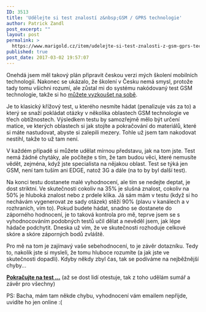 ```yaml
---
ID: 3513
title: 'Udělejte si test znalostí z&nbsp;GSM / GPRS technologie'
author: Patrick Zandl
post_excerpt: ""
layout: post
permalink: >
  https://www.marigold.cz/item/udelejte-si-test-znalosti-z-gsm-gprs-technologie
published: true
post_date: 2017-03-02 19:57:07
---
```

<p>Onehdá jsem měl takový plán připravit českou verzi mých školení mobilních technologií. Nakonec se ukázalo, že školení v Česku nemá smysl, protože tady tomu všichni rozumí, ale zůstal mi do systému nakódovaný test GSM technologie, takže si ho <a href="http://lteakademie.cz/testy/test-prehledu-mobilnich-technologii/5/">můžete vyzkoušet na sobě</a>.</p>
<p>Je to klasický křížový test, u kterého nesmíte hádat (penalizuje vás za to) a který se snaží pokládat otázky v několika oblastech GSM technologie ve třech obtížnostech. Výsledkem testu by samozřejmě mělo být určení matice, ve kterých oblastech si jak stojíte a pokračování do materiálů, které si máte nastudovat, abyste si zalepili mezery. Tohle už jsem tam nakodovat nestihl, takže to už tam není.</p>
<p>V každém případě si můžete udělat mírnou představu, jak na tom jste. Test nemá žádné chytáky, ale počítejte s tím, že tam budou věci, které nemusíte vědět, zejména, když jste specialista na nějakou oblast. Test se týká jen GSM, není tam tuším ani EDGE, natož 3G a dále (na to by byl další test).</p>
<p>Na konci testu dostanete malé vyhodnocení, ale tím se nedejte deptat, je dost striktní. Ve skutečnosti cokoliv na 35% je slušná znalost, cokoliv na 50% je hluboká znalost nebo z prdele klika. Já sám mám v testu (když si ho nechávám vygenerovat ze sady otázek) stěží 90% (plavu v kanálech a v rozhraních, vím to). Pokud budete hádat, snadno se dostanete do záporného hodnocení, je to taková kontrola pro mě, teprve jsem se s vyhodnocováním podobných testů učil dělat a nevěděl jsem, jak lépe hádače podchytit. Dneska už vím, že ve skutečnosti rozhoduje celkové skóre a skóre záporných bodů zvláště.</p>
<p>Pro mě na tom je zajímavý vaše sebehodnocení, to je závěr dotazníku. Tedy to, nakolik jste si mysleli, že tomu hluboce rozumíte (a jak jste ve skutečnosti dopadli). Kdyby někdy zbyl čas, tak se podíváme na nejběžnější chyby...</p>
<p><a href="http://lteakademie.cz/testy/test-prehledu-mobilnich-technologii/5/"><strong>Pokračujte na test …</strong></a> (až se dost lidí otestuje, tak z toho udělám sumář a závěr pro všechny)</p>
<p>PS: Bacha, mám tam někde chybu, vyhodnocení vám emailem nepřijde, uvidíte ho jen online :(</p>